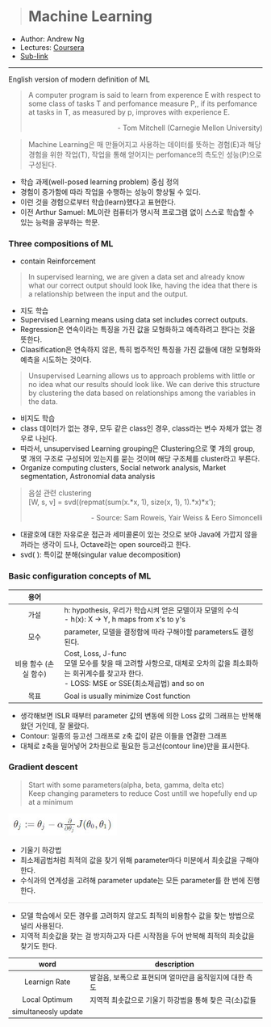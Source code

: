 > # Machine Learning

- Author: Andrew Ng
- Lectures: [Coursera](https://www.coursera.org/learn/machine-learning?action=enroll)
- [Sub-link](https://www.coursera.org/lecture/machine-learning/model-representation-db3jS?utm_source=link&utm_medium=in_course_lecture&utm_content=page_share&utm_campaign=overlay_button)

---

English version of modern definition of ML

> A computer program is said to learn from experence E with respect to some class of tasks T and perfomance measure P,, if its perfomance at tasks in T, as measured by p, improves with experience E.<p style="text-align: right;">- Tom Mitchell (Carnegie Mellon University)</p>

> Machine Learning은 매 만들어지고 사용하는 데이터를 뜻하는 경험(E)과 해당 경험을 위한 작업(T), 작업을 통해 얻어지는 perfomance의 측도인 성능(P)으로 구성된다.

- 학습 과제(well-posed learning problem) 중심 정의
- 경험이 증가함에 따라 작업을 수행하는 성능이 향상될 수 있다.
- 이런 것을 경험으로부터 학습(learn)했다고 표현한다.
- 이전 Arthur Samuel: ML이란 컴퓨터가 명시적 프로그램 없이 스스로 학습할 수 있는 능력을 공부하는 학문.

### Three compositions of ML

- contain Reinforcement

> In supervised learning, we are given a data set and already know what our correct output should look like, having the idea that there is a relationship between the input and the output.

- 지도 학습
- Supervised Learning means using data set includes correct outputs.
- Regression은 연속이라는 특징을 가진 값을 모형화하고 예측하려고 한다는 것을 뜻한다.
- Claasification은 연속하지 않은, 특히 범주적인 특징을 가진 값들에 대한 모형화와 예측을 시도하는 것이다.

> Unsupervised Learning allows us to approach problems with little or no idea what our results should look like. We can derive this structure by clustering the data based on relationships among the variables in the data.

- 비지도 학습
- class 데이터가 없는 경우, 모두 같은 class인 경우, class라는 변수 자체가 없는 경우로 나뉜다.
- 따라서, unsupervised Learning grouping은 Clustering으로 몇 개의 group, 몇 개의 구조로 구성되어 있는지를 묻는 것이며 해당 구조체를 cluster라고 부른다.
- Organize computing clusters, Social network analysis, Market segmentation, Astronomial data analysis

> 음설 관련 clustering<br />[W, s, v] = svd((repmat(sum(x.*x, 1), size(x, 1), 1).*x)\*x');<p style="text-align: right;">- Source: Sam Roweis, Yair Weiss & Eero Simoncelli</p>

- 대괄호에 대한 자유로운 접근과 세미콜론이 있는 것으로 보아 Java에 가깝지 않을까라는 생각이 드나, Octave라는 open source라고 한다.
- svd( ): 특이값 분해(singular value decomposition)

### Basic configuration concepts of ML

|         용어          |                                                                                                                                                                  |
| :-------------------: | ---------------------------------------------------------------------------------------------------------------------------------------------------------------- |
|         가설          | h: hypothesis, 우리가 학습시켜 얻은 모델이자 모델의 수식<br />- h(x): X -> Y, h maps from x's to y's                                                             |
|         모수          | parameter, 모델을 결정함에 따라 구해야할 parameters도 결정된다.                                                                                                  |
| 비용 함수 (손실 함수) | Cost, Loss, J-func<br />모델 모수를 찾을 때 고려할 사항으로, 대체로 오차의 값을 최소화하는 회귀계수를 찾고자 한다.<br />- LOSS: MSE or SSE(최소제곱법) and so on |
|         목표          | Goal is usually minimize Cost function                                                                                                                           |

- 생각해보면 ISLR 때부터 parameter 값의 변동에 의한 Loss 값의 그래프는 반복해왔던 거인데, 잘 몰랐다.
- Contour: 일종의 등고선 그래프로 z축 값이 같은 이들을 연겷한 그래프
- 대체로 z축을 밀어넣어 2차원으로 필요한 등고선(contour line)만을 표시한다.

### Gradient descent

> Start with some parameters(alpha, beta, gamma, delta etc)<br />
> Keep changing parameters to reduce Cost untill we hopefully end up at a minimum

<img src="images/gradient_descent.jpg" />
<!-- > θj := θj − α \* ∂/(∂θj) \* J(θ0,θ1) -->

- 기울기 하강법
- 최소제곱법처럼 최적의 값을 찾기 위해 parameter마다 미분에서 최솟값을 구해야 한다.
- 수식과의 연계성을 고려해 parameter update는 모든 parameter를 한 번에 진행한다.
<p style="border: 1px dotted grey; opacity: 0.2;"></p>

- 모델 학습에서 모든 경우를 고려하지 않고도 최적의 비용함수 값을 찾는 방법으로 널리 사용된다.
- 지역적 최솟값을 찾는 걸 방지하고자 다른 시작점을 두어 반복해 최적의 최솟값을 찾기도 한다.

|         word         | description                                             |
| :------------------: | ------------------------------------------------------- |
|    Learnign Rate     | 발걸음, 보폭으로 표현되며 얼마만큼 움직일지에 대한 측도 |
|    Local Optimum     | 지역적 최솟값으로 기울기 하강법을 통해 찾은 극(소)값들  |
| simultaneosly update |
